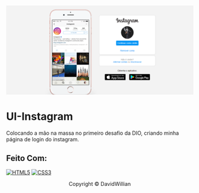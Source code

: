 <img src="imagen/tela.png" alt="página final do instagram">

# UI-Instagram

Colocando a mão na massa no primeiro desafio da DIO, criando minha página de login do instagram.

## Feito Com:
[![HTML5](https://img.shields.io/badge/HTML5-E34F26?style=for-the-badge&logo=html5&logoColor=white)](https://developer.mozilla.org/pt-BR/docs/Web/HTML)
[![CSS3](https://img.shields.io/badge/CSS3-1572B6?style=for-the-badge&logo=css3&logoColor=white)](https://developer.mozilla.org/pt-BR/docs/Web/CSS)

<p align="center">Copyright ©  DavidWillian</p>
